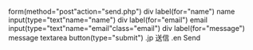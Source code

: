 form(method="post"action="send.php")
  div
    label(for="name") name
    input(type="text"name="name")
  div
    label(for="email") email
    input(type="text"name="email"class="email")
  div
    label(for="message") message
    textarea
  button(type="submit")
    .jp 送信
    .en Send